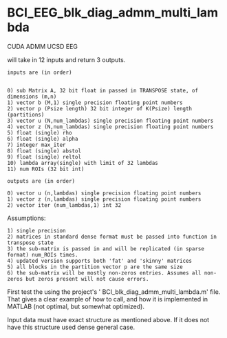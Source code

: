 BCI_EEG_blk_diag_admm_multi_lambda
==================================

CUDA ADMM UCSD EEG


will take in 12 inputs and return 3 outputs.


	inputs are (in order)
	
	
	0) sub Matrix A, 32 bit float in passed in TRANSPOSE state, of dimensions (m,n)
	1) vector b (M,1) single precision floating point numbers
	2) vector p (Psize length) 32 bit integer of K(Psize) length (partitions)
	3) vector u (N,num_lambdas) single precision floating point numbers
	4) vector z (N,num_lambdas) single precision floating point numbers
	5) float (single) rho
	6) float (single) alpha
	7) integer max_iter
	8) float (single) abstol
	9) float (single) reltol
	10) lambda array(single) with limit of 32 lambdas
	11) num ROIs (32 bit int)

	outputs are (in order)
	
	0) vector u (n,lambdas) single precision floating point numbers
	1) vector z (n,lambdas) single precision floating point numbers
	2) vector iter (num_lambdas,1) int 32



Assumptions:

	1) single precision
	2) matrices in standard dense format must be passed into function in transpose state
	3) the sub-matrix is passed in and will be replicated (in sparse format) num_ROIs times.
	4) updated version supports both 'fat' and 'skinny' matrices
	5) all blocks in the partition vector p are the same size
	6) the sub-matrix will be mostly non-zeros entries. Assumes all non-zeros but zeros present will not cause errors.

First test the using the project's ' BCI_blk_diag_admm_multi_lambda.m' file. That gives a clear example of how to call, and how it is implemented in MATLAB (not optimal, but somewhat optimized).

Input data must have exact structure as mentioned above. If it does not have this structure used dense general case.
